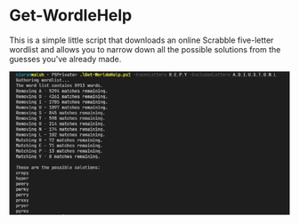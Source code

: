 # Get-WordleHelp
This is a simple little script that downloads an online Scrabble five-letter wordlist and allows you to narrow down all the possible solutions from the guesses you've already made.

![img](https://raw.githubusercontent.com/kieranwalsh/img/main/Get-WorldeHelp.png)


